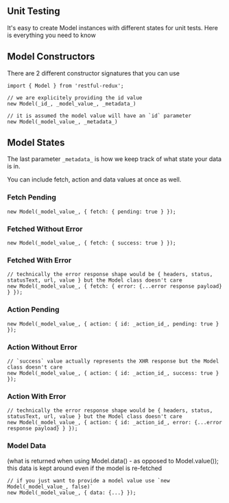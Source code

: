 Unit Testing
---------------
It's easy to create Model instances with different states for unit tests.  Here is everything you need to know

## Model Constructors
There are 2 different constructor signatures that you can use
```
import { Model } from 'restful-redux';

// we are explicitely providing the id value
new Model(_id_, _model_value_, _metadata_)

// it is assumed the model value will have an `id` parameter
new Model(_model_value_, _metadata_)
```

## Model States
The last parameter `_metadata_` is how we keep track of what state your data is in.

You can include fetch, action and data values at once as well.

### Fetch Pending
```
new Model(_model_value_, { fetch: { pending: true } });
```

### Fetched Without Error
```
new Model(_model_value_, { fetch: { success: true } });
```

### Fetched With Error
```
// technically the error response shape would be { headers, status, statusText, url, value } but the Model class doesn't care
new Model(_model_value_, { fetch: { error: {...error response payload} } });
```

### Action Pending
```
new Model(_model_value_, { action: { id: _action_id_, pending: true } });
```

### Action Without Error
```
// `success` value actually represents the XHR response but the Model class doesn't care
new Model(_model_value_, { action: { id: _action_id_, success: true } });
```

### Action With Error
```
// technically the error response shape would be { headers, status, statusText, url, value } but the Model class doesn't care
new Model(_model_value_, { action: { id: _action_id_, error: {...error response payload} } });
```

### Model Data
(what is returned when using Model.data() - as opposed to Model.value());  this data is kept around even if the model is re-fetched
```
// if you just want to provide a model value use `new Model(_model_value_, false)`
new Model(_model_value_, { data: {...} });
```
